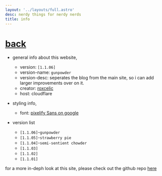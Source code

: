 ```yaml
---
layout: '../layouts/full.astro'
desc: nerdy things for nerdy nerds
title: info
---
```

# [back](../)

* general info about this website,
    - version: `[1.1.06]`
    - version-name: `gunpowder`
    - version-desc: seperates the blog from the main site, so i can add larger improvements over on it.
    - creator: [roxcelic](https://github.com/roxcelic)
    - host: cloudflare

* styling info,
    - font: [pixelify Sans on google](https://fonts.google.com/specimen/Pixelify+Sans)

* version list
    - `[1.1.06]`-`gunpowder`
    - `[1.1.05]`-`strawberry pie`
    - `[1.1.04]`-`semi-sentient chowder`
    - `[1.1.03]`
    - `[1.1.02]`
    - `[1.1.01]`

for a more in-deph look at this site, please check out the github repo [here](https://github.com/roxcelic/web-home)